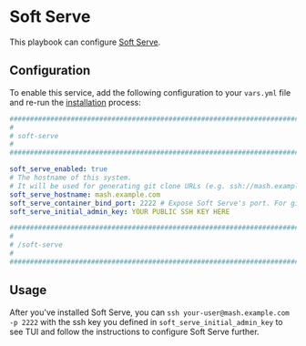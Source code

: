 # Soft Serve

This playbook can configure [Soft Serve](https://github.com/charmbracelet/soft-serve).

## Configuration

To enable this service, add the following configuration to your `vars.yml` file and re-run the [installation](../installing.md) process:

```yaml
########################################################################
#                                                                      #
# soft-serve                                                           #
#                                                                      #
########################################################################

soft_serve_enabled: true
# The hostname of this system.
# It will be used for generating git clone URLs (e.g. ssh://mash.example.com/repository.git)
soft_serve_hostname: mash.example.com
soft_serve_container_bind_port: 2222 # Expose Soft Serve's port. For git servers the usual git-over-ssh port is 22
soft_serve_initial_admin_key: YOUR PUBLIC SSH KEY HERE

########################################################################
#                                                                      #
# /soft-serve                                                          #
#                                                                      #
########################################################################
```

## Usage

After you've installed Soft Serve, you can `ssh your-user@mash.example.com -p 2222` with the ssh key you defined in `soft_serve_initial_admin_key` to see TUI and follow the instructions to configure Soft Serve further.
